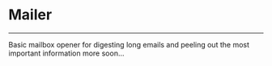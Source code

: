# Mailer
---
Basic mailbox opener for digesting long emails and peeling out the most important information
more soon...
